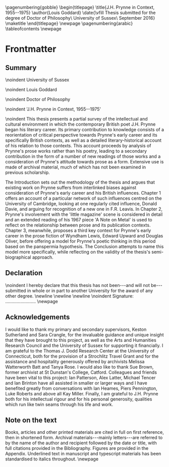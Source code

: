 \pagenumbering{gobble}
\begin{titlepage}
\title{J.H. Prynne in Context, 1955--1975}
\author{Louis Goddard}
\date{\vfill Thesis submitted for the degree of Doctor of Philosophy\\
    University of Sussex\\
    September 2016}
\maketitle
\end{titlepage}
\newpage
\pagenumbering{arabic}
\tableofcontents
\newpage

# Frontmatter

## Summary

\noindent University of Sussex

\noindent Louis Goddard

\noindent Doctor of Philosophy

\noindent 'J.H. Prynne in Context, 1955--1975'

\noindent This thesis presents a partial survey of the intellectual and cultural environment in which the contemporary British poet J.H. Prynne began his literary career. Its primary contribution to knowledge consists of a reorientation of critical perspective towards Prynne's early career and its specifically British contexts, as well as a detailed literary-historical account of his relation to those contexts. This account proceeds by analysis of Prynne's prose works rather than his poetry, leading to a secondary contribution in the form of a number of new readings of those works and a consideration of Prynne's attitude towards prose as a form. Extensive use is made of archival material, much of which has not been examined in previous scholarship.

The Introduction sets out the methodology of the thesis and argues that existing work on Prynne suffers from interlinked biases against consideration of Prynne's early career and his British influences. Chapter 1 offers an account of a particular network of such influences centred on the University of Cambridge, looking at one regularly cited influence, Donald Davie, and arguing for recognition of a new one in F.R. Leavis. In Chapter 2, Prynne's involvement with the 'little magazine' scene is considered in detail and an extended reading of his 1967 piece 'A Note on Metal' is used to reflect on the relationship between prose and its publication contexts. Chapter 3, meanwhile, proposes a third key context for Prynne's early career in the prose fiction of Wyndham Lewis, Edward Upward and Douglas Oliver, before offering a model for Prynne's poetic thinking in this period based on the panspermia hypothesis. The Conclusion attempts to name this model more specifically, while reflecting on the validity of the thesis's semi-biographical approach.


## Declaration

\noindent I hereby declare that this thesis has not been---and will not be---submitted in whole or in part to another University for the award of any other degree.
\newline
\newline
\newline
\noindent Signature: ........................
\newpage

## Acknowledgements

I would like to thank my primary and secondary supervisors, Keston Sutherland and Sara Crangle, for the invaluable guidance and unique insight that they have brought to this project, as well as the Arts and Humanities Research Council and the University of Sussex for supporting it financially. I am grateful to the Thomas J. Dodd Research Center at the University of Connecticut, both for the provision of a Strochlitz Travel Grant and for the assistance and hospitality generously offered by archivists Melissa Watterworth Batt and Tanya Rose. I would also like to thank Sue Brown, former archivist at St Dunstan's College, Catford. Colleagues and friends have been vital to this project: Ian Patterson, Alex Latter, Michael Tencer and Ian Brinton have all assisted in smaller or larger ways and I have benefited greatly from conversations with Ian Heames, Piers Pennington, Luke Roberts and above all Kay Miller. Finally, I am grateful to J.H. Prynne both for his intellectual rigour and for his personal generosity, qualities which run like twin seams through his life and work.


## Note on the text

Books, articles and other printed materials are cited in full on first reference, then in shortened form. Archival materials---mainly letters---are referred to by the name of the author and recipient followed by the date or title, with full citations provided in the Bibliography. Figures are provided in the Appendix. Underlined text in manuscript and typescript materials has been standardised to italics throughout.
\newpage

